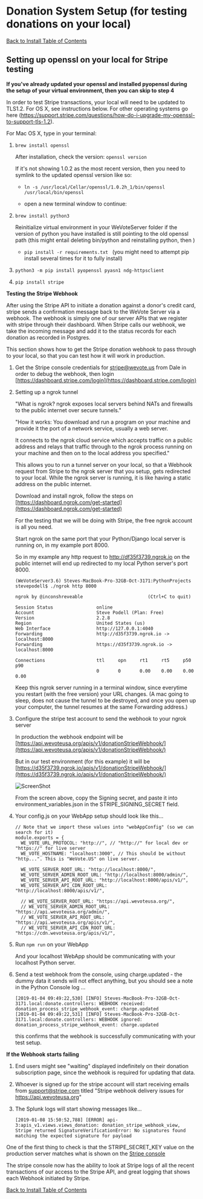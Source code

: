 # Donation System Setup (for testing donations on your local)

[Back to Install Table of Contents](README_API_INSTALL.md)


## Setting up openssl on your local for Stripe testing

**If you've already updated your openssl and installed pyopenssl during the setup of your virtual environment, then you can skip to step 4**

In order to test Stripe transactions, your local will need to be updated to TLS1.2. For OS X, see instructions below.
For other operating systems go here (https://support.stripe.com/questions/how-do-i-upgrade-my-openssl-to-support-tls-1.2). 

For Mac OS X, type in your terminal:

1. `brew install openssl`

   After installation, check the version: `openssl version`
   
   If it's not showing 1.0.2 as the most recent version, then you need to symlink to the updated openssl version like so:
    
   * `ln -s /usr/local/Cellar/openssl/1.0.2h_1/bin/openssl /usr/local/bin/openssl `
   
   * open a new terminal window to continue:
   
2. `brew install python3`

	Reinitialize virtual environment in your WeVoteServer folder if the version of python you have installed is still
	pointing to the old openssl path (this might entail deleting bin/python and reinstalling python, then )
	 
	* `pip install -r requirements.txt ` (you might need to attempt pip install several times for it to fully install)
	
3. `python3 -m pip install pyopenssl pyasn1 ndg-httpsclient` 

4. `pip install stripe`


**Testing the Stripe Webhook**

After using the Stripe API to initiate a donation against a donor's credit card, stripe sends a confirmation message back 
to the WeVote Server via a webhook.  The webhook is simply one of our server APIs that we register with
stripe through their dashboard.  When Stripe calls our webhook, we take the incoming message and add it to the status 
records for each donation as recorded in Postgres.

This section shows how to get the Stripe donation webhook to pass through to your local, so that you can test how it will 
work in production.

1. Get the Stripe console credentials for stripe@wevote.us from Dale in order to debug the webhook, then login 
    [https://dashboard.stripe.com/login](https://dashboard.stripe.com/login)

1. Setting up a ngrok tunnel

    "What is ngrok? ngrok exposes local servers behind NATs and firewalls to the public internet over secure tunnels."

    "How it works: You download and run a program on your machine and provide it the port of a network service, usually a 
web server.

    It connects to the ngrok cloud service which accepts traffic on a public address and relays that traffic through to the 
ngrok process running on your machine and then on to the local address you specified."

    This allows you to run a tunnel server on your local, so that a Webhook request from Stripe to the ngrok server that you setup, gets redirected to your local.  While the ngrok server is running, it is like having a static address on the 
public internet.

    Download and install ngrok, follow the steps on [https://dashboard.ngrok.com/get-started](https://dashboard.ngrok.com/get-started)

    For the testing that we will be doing with Stripe, the free ngrok account is all you need.

    Start ngrok on the same port that your Python/Django local server is running on, in my example port 8000.

    So in my example any http request to http://df35f3739.ngrok.io on the public internet will end up redirected to my local
Python server's port 8000.

    ```
    (WeVoteServer3.6) Steves-MacBook-Pro-32GB-Oct-3171:PythonProjects stevepodell$ ./ngrok http 8000
    
    ngrok by @inconshreveable                        (Ctrl+C to quit)
    
    Session Status                online     
    Account                       Steve Podell (Plan: Free) 
    Version                       2.2.8 
    Region                        United States (us)   
    Web Interface                 http://127.0.0.1:4040 
    Forwarding                    http://d35f3739.ngrok.io -> localhost:8000   
    Forwarding                    https://d35f3739.ngrok.io -> localhost:8000  
      
    Connections                   ttl     opn     rt1     rt5     p50     p90 
                                  0       0       0.00    0.00    0.00    0.00 
     ```

    Keep this ngrok server running in a terminal window, since everytime you restart (with the free version) 
    your URL changes.  (A mac going to sleep, does not cause the tunnel to be destroyed, and once you
    open up your computer, the tunnel resumes at the same Forwarding address.)

1. Configure the stripe test account to send the webhook to your ngrok server

    In production the webhook endpoint will be [https://api.wevoteusa.org/apis/v1/donationStripeWebhook/](https://api.wevoteusa.org/apis/v1/donationStripeWebhook/)

    But in our test environment (for this example) it will be [https://d35f3739.ngrok.io/apis/v1/donationStripeWebhook/](https://d35f3739.ngrok.io/apis/v1/donationStripeWebhook/)

    ![ScreenShot](images/StripeAddTestEndpoint.png)

    From the screen above, copy the Signing secret, and paste it into environment_variables.json in the STRIPE_SIGNING_SECRET field.

1.  Your config.js on your WebApp setup should look like this...

    ```
    // Note that we import these values into "webAppConfig" (so we can search for it)
    module.exports = {
      WE_VOTE_URL_PROTOCOL: "http://", // "http://" for local dev or "https://" for live server
      WE_VOTE_HOSTNAME: "localhost:3000", // This should be without "http...". This is "WeVote.US" on live server.
    
      WE_VOTE_SERVER_ROOT_URL: "http://localhost:8000/",
      WE_VOTE_SERVER_ADMIN_ROOT_URL: "http://localhost:8000/admin/",
      WE_VOTE_SERVER_API_ROOT_URL: "http://localhost:8000/apis/v1/",
      WE_VOTE_SERVER_API_CDN_ROOT_URL: "http://localhost:8000/apis/v1/",
    
      // WE_VOTE_SERVER_ROOT_URL: "https://api.wevoteusa.org/",
      // WE_VOTE_SERVER_ADMIN_ROOT_URL: "https://api.wevoteusa.org/admin/",
      // WE_VOTE_SERVER_API_ROOT_URL: "https://api.wevoteusa.org/apis/v1/",
      // WE_VOTE_SERVER_API_CDN_ROOT_URL: "https://cdn.wevoteusa.org/apis/v1/",
    ```

1. Run `npm run` on your WebApp

    And your localhost WebApp should be communicating with your localhost Python server.

1.  Send a test webhook from the console, using charge.updated - the dummy data it sends will not effect anything, but you should see
a note in the Python Console log ...

    ```
    [2019-01-04 09:49:22,530] [INFO] Steves-MacBook-Pro-32GB-Oct-3171.local:donate.controllers: WEBHOOK received: donation_process_stripe_webhook_event: charge.updated
    [2019-01-04 09:49:22,531] [INFO] Steves-MacBook-Pro-32GB-Oct-3171.local:donate.controllers: WEBHOOK ignored: donation_process_stripe_webhook_event: charge.updated
    ```

    this confirms that the webhook is successfully communicating with your test setup.

**If the Webhook starts failing**

1. End users might see "waiting" displayed indefinitely on their donation subscription page, since the
webhook is required for updating that data.

1. Whoever is signed up for the stripe account will start receiving emails from support@stripe.com titled "Stripe webhook delivery issues for https://api.wevoteusa.org"

1. The Splunk logs will start showing messages like...

   ```[2019-01-08 15:50:52,788] [ERROR] api-3:apis_v1.views.views_donation: donation_stripe_webhook_view, Stripe returned SignatureVerificationError: No signatures found matching the expected signature for payload```

One of the first thing to check is that the STRIPE_SECRET_KEY value on the production 
server matches what is shown on the [Stripe console](https://dashboard.stripe.com/account/apikeys)

The stripe console now has the ability to look at Stripe logs of all the recent transactions of our access to the Stripe API, and great logging
that shows each Webhook initiated by Stripe.


[Back to Install Table of Contents](README_API_INSTALL.md)
 
